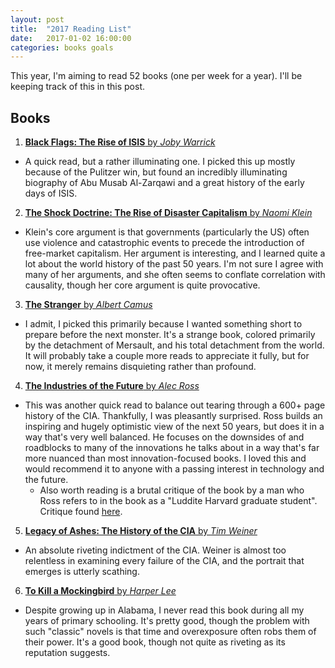 ```yaml
---
layout: post
title:  "2017 Reading List"
date:   2017-01-02 16:00:00
categories: books goals
---
```


This year, I'm aiming to read 52 books (one per week for a year). I'll be keeping track of this in this post.

## Books

1) [**Black Flags: The Rise of ISIS** by *Joby Warrick*][black_flags]

* A quick read, but a rather illuminating one. I picked this up mostly because of the Pulitzer win, but found an incredibly illuminating biography of Abu Musab Al-Zarqawi and a great history of the early days of ISIS.

2) [**The Shock Doctrine: The Rise of Disaster Capitalism** by *Naomi Klein*][shock_doctrine]

* Klein's core argument is that governments (particularly the US) often use violence and catastrophic events to precede the introduction of free-market capitalism. Her argument is interesting, and I learned quite a lot about the world history of the past 50 years. I'm not sure I agree with many of her arguments, and she often seems to conflate correlation with causality, though her core argument is quite provocative.

3) [**The Stranger** by *Albert Camus*][stranger]

* I admit, I picked this primarily because I wanted something short to prepare before the next monster. It's a strange book, colored primarily by the detachment of Mersault, and his total detachment from the world. It will probably take a couple more reads to appreciate it fully, but for now, it merely remains disquieting rather than profound.

4) [**The Industries of the Future** by *Alec Ross*][industries]

* This was another quick read to balance out tearing through a 600+ page history of the CIA. Thankfully, I was pleasantly surprised. Ross builds an inspiring and hugely optimistic view of the next 50 years, but does it in a way that's very well balanced. He focuses on the downsides of and roadblocks to many of the innovations he talks about in a way that's far more nuanced than most innovation-focused books. I loved this and would recommend it to anyone with a passing interest in technology and the future.
    * Also worth reading is a brutal critique of the book by a man who Ross refers to in the book as a "Luddite Harvard graduate student". Critique found [here][industries_critique].

5) [**Legacy of Ashes: The History of the CIA** by *Tim Weiner*][legacy_ashes]

* An absolute riveting indictment of the CIA. Weiner is almost too relentless in examining every failure of the CIA, and the portrait that emerges is utterly scathing.

6) [**To Kill a Mockingbird** by *Harper Lee*][kill_mockingbird]

* Despite growing up in Alabama, I never read this book during all my years of primary schooling. It's pretty good, though the problem with such "classic" novels is that time and overexposure often robs them of their power. It's a good book, though not quite as riveting as its reputation suggests.

[black_flags]:         https://www.amazon.com/Black-Flags-Rise-Joby-Warrick/dp/0804168938
[shock_doctrine]:      https://www.amazon.com/Shock-Doctrine-Rise-Disaster-Capitalism/dp/0312427999
[stranger]:            https://www.amazon.com/Stranger-Albert-Camus/dp/0679720200
[industries]:          https://www.amazon.com/Industries-Future-Alec-Ross/dp/1476753652
[industries_critique]: http://thebaffler.com/salvos/made-a-moron
[legacy_ashes]:        https://www.amazon.com/Legacy-Ashes-History-Tim-Weiner/dp/0307389006
[kill_mockingbird]:    https://www.amazon.com/Kill-Mockingbird-Harper-Lee/dp/0446310786
